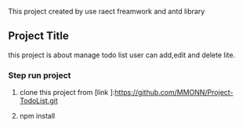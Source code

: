 This project created by use raect freamwork and antd library

## Project Title 

this project is about manage todo list user can add,edit and delete lite.

### Step run project
1. clone this project from  [link ]:https://github.com/MMONN/Project-TodoList.git

2. npm install 

